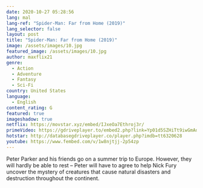```yaml
---
date: 2020-10-27 05:28:56
lang: mal
lang-ref: "Spider-Man: Far from Home (2019)"
lang_selector: false
layout: post
title: "Spider-Man: Far from Home (2019)"
image: /assets/images/10.jpg
featured_image: /assets/images/10.jpg
author: maxflix21
genre:
  - Action
  - Adventure
  - Fantasy
  - Sci-Fi
country: United States
language:
  - English
content_rating: G
featured: true
imageshadow: true
netflix: https://movstar.xyz/embed/IJxeOa7Ethroj3r/
primeVideo: https://gdriveplayer.to/embed2.php?link=Yp01d5SZHiTt9iwGmAd6Fga7bLcK2zsUaPzPKgOb5fl5eMnhN%252FtHrvcay%252Fx4PIUs%252FOZUOnC7hYvhFX%252FlRk6noWjh9DO3ZaXmxjp2C%252BNR08F3p96u%252FhDFmafRoRgC%252F6gTnetxD9n3xHDVvxLpwVPgkHyqoio6CaESiL91ba8RlQqetIdP6riPVXn3EMphy03f0%253D
hotstar: http://databasegdriveplayer.co/player.php?imdb=tt6320628
youtube: https://www.fembed.com/v/1w8njtjj-2p54zp
---
```

Peter Parker and his friends go on a summer trip to Europe. However, they will hardly be able to rest – Peter will have to agree to help Nick Fury uncover the mystery of creatures that cause natural disasters and destruction throughout the continent.